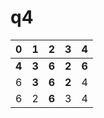# q4

0 | 1 | 2 | 3 | 4
--|-- |-- |-- |-- 
**4** | **3** | **6** | **2** | **6**
6 | **3** | **6** | **2** | 4
6 | 2 | **6** | 3| 4
